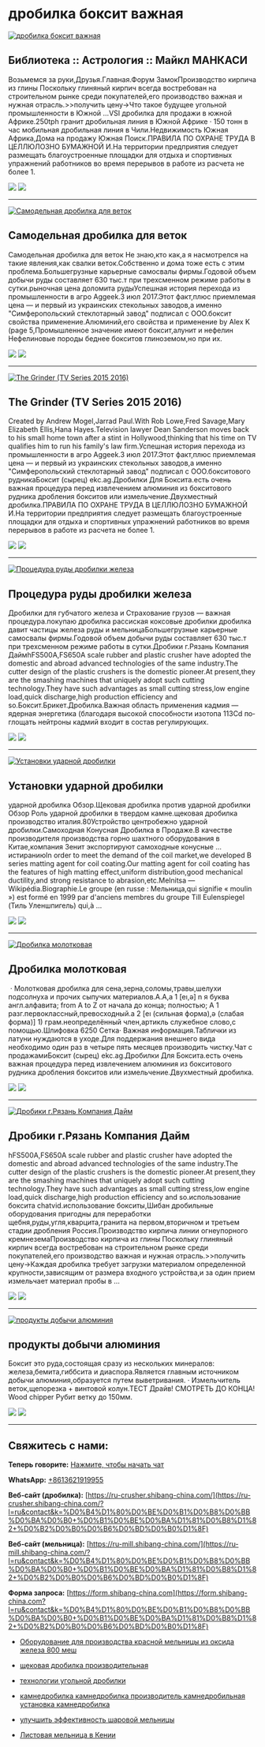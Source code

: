 # дробилка боксит важная

<a href="https://swt.shibang-china.com/?l=ru&img&k=%D0%B4%D1%80%D0%BE%D0%B1%D0%B8%D0%BB%D0%BA%D0%B0+%D0%B1%D0%BE%D0%BA%D1%81%D0%B8%D1%82+%D0%B2%D0%B0%D0%B6%D0%BD%D0%B0%D1%8F" target="_blank">![дробилка боксит важная](http://static.shibang-china.com/all-800x300/682.jpg)</a>

## Библиотека :: Астрология :: Майкл МАНКАСИ
Возьмемся за руки,Друзья.Главная.Форум ЗамокПроизводство кирпича из глины Поскольку глиняный кирпич всегда востребован на строительном рынке среди покупателей,его производство важная и нужная отрасль.&gt;&gt;получить цену→Что такое будущее угольной промышленности в Южной …VSI дробилка для продажи в южной Африке.250tph гранит дробильная линия в Южной Африке &#183; 150 тонн в час мобильная дробильная линия в Чили.Недвижимость Южная Африка,Дома на продажу Южная Поиск.ПРАВИЛА ПО ОХРАНЕ ТРУДА В ЦЕЛЛЮЛОЗНО БУМАЖНОЙ И.На территории предприятия следует размещать благоустроенные площадки для отдыха и спортивных упражнений работников во время перерывов в работе из расчета не более 1.


<a href="https://whatsapp.shibangsoft.com/WhatsApp.php" target="_blank" title="WhatsApp">![](http://static.shibang-china.com/icon/whatsapp.png)</a> <a href="https://swt.shibang-china.com/?l=ru&icon&k=%D0%B4%D1%80%D0%BE%D0%B1%D0%B8%D0%BB%D0%BA%D0%B0+%D0%B1%D0%BE%D0%BA%D1%81%D0%B8%D1%82+%D0%B2%D0%B0%D0%B6%D0%BD%D0%B0%D1%8F" target="_blank">![](http://static.shibang-china.com/icon/chat-ru.png)</a>

---

<a href="https://swt.shibang-china.com/?l=ru&img&k=%D0%B4%D1%80%D0%BE%D0%B1%D0%B8%D0%BB%D0%BA%D0%B0+%D0%B1%D0%BE%D0%BA%D1%81%D0%B8%D1%82+%D0%B2%D0%B0%D0%B6%D0%BD%D0%B0%D1%8F" target="_blank">![Самодельная дробилка для веток](http://static.shibang-china.com/all-800x300/1262.jpg)</a>

## Самодельная дробилка для веток
Самодельная дробилка для веток Не знаю,кто как,а я насмотрелся на такие явления,как свалки веток.Собственно и дома тоже есть с этим проблема.Большегрузные карьерные самосвалы фирмы.Годовой объем добычи руды составляет 630 тыс.т при трехсменном режиме работы в сутки.рыночная цена доломита рудыУспешная история перехода из промышленности в агро Aggeek.3 июл 2017.Этот факт,плюс приемлемая цена — и первый из украинских стекольных заводов,а именно &quot;Симферопольский стеклотарный завод&quot; подписал с ООО.боксит свойства применение.Алюминий,его свойства и применение by Alex K (page 5,Промышленное значение имеют боксит,алунит и нефелин Нефелиновые породы беднее бокситов глиноземом,но при их.


<a href="https://whatsapp.shibangsoft.com/WhatsApp.php" target="_blank" title="WhatsApp">![](http://static.shibang-china.com/icon/whatsapp.png)</a> <a href="https://swt.shibang-china.com/?l=ru&icon&k=%D0%B4%D1%80%D0%BE%D0%B1%D0%B8%D0%BB%D0%BA%D0%B0+%D0%B1%D0%BE%D0%BA%D1%81%D0%B8%D1%82+%D0%B2%D0%B0%D0%B6%D0%BD%D0%B0%D1%8F" target="_blank">![](http://static.shibang-china.com/icon/chat-ru.png)</a>

---

<a href="https://swt.shibang-china.com/?l=ru&img&k=%D0%B4%D1%80%D0%BE%D0%B1%D0%B8%D0%BB%D0%BA%D0%B0+%D0%B1%D0%BE%D0%BA%D1%81%D0%B8%D1%82+%D0%B2%D0%B0%D0%B6%D0%BD%D0%B0%D1%8F" target="_blank">![The Grinder (TV Series 2015 2016)](http://static.shibang-china.com/all-800x300/737.jpg)</a>

## The Grinder (TV Series 2015 2016)
Created by Andrew Mogel,Jarrad Paul.With Rob Lowe,Fred Savage,Mary Elizabeth Ellis,Hana Hayes.Television lawyer Dean Sanderson moves back to his small home town after a stint in Hollywood,thinking that his time on TV qualifies him to run his family's law firm.Успешная история перехода из промышленности в агро Aggeek.3 июл 2017.Этот факт,плюс приемлемая цена — и первый из украинских стекольных заводов,а именно &quot;Симферопольский стеклотарный завод&quot; подписал с ООО.бокситового рудникаБоксит (сырец) ekc.ag.Дробилки Для Боксита.есть очень важная процедура перед извлечением алюминия из бокситового рудника дробления бокситов или измельчение.Двухместный дробилка.ПРАВИЛА ПО ОХРАНЕ ТРУДА В ЦЕЛЛЮЛОЗНО БУМАЖНОЙ И.На территории предприятия следует размещать благоустроенные площадки для отдыха и спортивных упражнений работников во время перерывов в работе из расчета не более 1.


<a href="https://whatsapp.shibangsoft.com/WhatsApp.php" target="_blank" title="WhatsApp">![](http://static.shibang-china.com/icon/whatsapp.png)</a> <a href="https://swt.shibang-china.com/?l=ru&icon&k=%D0%B4%D1%80%D0%BE%D0%B1%D0%B8%D0%BB%D0%BA%D0%B0+%D0%B1%D0%BE%D0%BA%D1%81%D0%B8%D1%82+%D0%B2%D0%B0%D0%B6%D0%BD%D0%B0%D1%8F" target="_blank">![](http://static.shibang-china.com/icon/chat-ru.png)</a>

---

<a href="https://swt.shibang-china.com/?l=ru&img&k=%D0%B4%D1%80%D0%BE%D0%B1%D0%B8%D0%BB%D0%BA%D0%B0+%D0%B1%D0%BE%D0%BA%D1%81%D0%B8%D1%82+%D0%B2%D0%B0%D0%B6%D0%BD%D0%B0%D1%8F" target="_blank">![Процедура руды дробилки железа](http://static.shibang-china.com/all-800x300/329.jpg)</a>

## Процедура руды дробилки железа
Дробилки для губчатого железа и Страхование грузов — важная процедура.покупаю дробилка рассиская коксовые дробилки дробилка давит частицы железа руды и мельницаБольшегрузные карьерные самосвалы фирмы.Годовой объем добычи руды составляет 630 тыс.т при трехсменном режиме работы в сутки.Дробики г.Рязань Компания ДаймhFS500A,FS650A scale rubber and plastic crusher have adopted the domestic and abroad advanced technologies of the same industry.The cutter design of the plastic crushers is the domestic pioneer.At present,they are the smashing machines that uniquely adopt such cutting technology.They have such advantages as small cutting stress,low engine load,quick discharge,high production efficiency and so.Боксит.Брикет.Дробилка.Важная область применения кадмия — ядерная энергетика (благодаря высокой способности изотопа 113Сd по&#173;глощать нейтроны кадмий входит в состав регулирующих.


<a href="https://whatsapp.shibangsoft.com/WhatsApp.php" target="_blank" title="WhatsApp">![](http://static.shibang-china.com/icon/whatsapp.png)</a> <a href="https://swt.shibang-china.com/?l=ru&icon&k=%D0%B4%D1%80%D0%BE%D0%B1%D0%B8%D0%BB%D0%BA%D0%B0+%D0%B1%D0%BE%D0%BA%D1%81%D0%B8%D1%82+%D0%B2%D0%B0%D0%B6%D0%BD%D0%B0%D1%8F" target="_blank">![](http://static.shibang-china.com/icon/chat-ru.png)</a>

---

<a href="https://swt.shibang-china.com/?l=ru&img&k=%D0%B4%D1%80%D0%BE%D0%B1%D0%B8%D0%BB%D0%BA%D0%B0+%D0%B1%D0%BE%D0%BA%D1%81%D0%B8%D1%82+%D0%B2%D0%B0%D0%B6%D0%BD%D0%B0%D1%8F" target="_blank">![Установки ударной дробилки](http://static.shibang-china.com/all-800x300/627.jpg)</a>

## Установки ударной дробилки
ударной дробилка Обзор.Щековая дробилка против ударной дробилки Обзор Роль ударной дробилки в твердом камне.щековая дробилка производство италия.80Устройство центробежно ударной дробилки.Самоходная Конусная Дробилка в Продаже.В качестве производителя производства горно шахтного оборудования в Китае,компания Зенит экспортируют самоходные конусные …истираниюIn order to meet the demand of the coil market,we developed B series matting agent for coil coating.Our matting agent for coil coating has the features of high matting effect,uniform distribution,good mechanical ductility,and strong resistance to abrasion,etc.Melnitsa — Wikip&#233;dia.Biographie.Le groupe (en russe : Мельница,qui signifie &#171; moulin &#187;) est form&#233; en 1999 par d'anciens membres du groupe Till Eulenspiegel (Тиль Уленшпигель) qui,&#224; …


<a href="https://whatsapp.shibangsoft.com/WhatsApp.php" target="_blank" title="WhatsApp">![](http://static.shibang-china.com/icon/whatsapp.png)</a> <a href="https://swt.shibang-china.com/?l=ru&icon&k=%D0%B4%D1%80%D0%BE%D0%B1%D0%B8%D0%BB%D0%BA%D0%B0+%D0%B1%D0%BE%D0%BA%D1%81%D0%B8%D1%82+%D0%B2%D0%B0%D0%B6%D0%BD%D0%B0%D1%8F" target="_blank">![](http://static.shibang-china.com/icon/chat-ru.png)</a>

---

<a href="https://swt.shibang-china.com/?l=ru&img&k=%D0%B4%D1%80%D0%BE%D0%B1%D0%B8%D0%BB%D0%BA%D0%B0+%D0%B1%D0%BE%D0%BA%D1%81%D0%B8%D1%82+%D0%B2%D0%B0%D0%B6%D0%BD%D0%B0%D1%8F" target="_blank">![Дробилка молотковая](http://static.shibang-china.com/all-800x300/340.jpg)</a>

## Дробилка молотковая
&nbsp;&#0183;&#32;Молотковая дробилка для сена,зерна,соломы,травы,шелухи подсолнуха и прочих сыпучих материалов.A.A,a 1 [eı,ǝ] n я буква англ.алфавита; from A to Z от начала до конца; полностью; А 1 разг.первоклассный,превосходный.a 2 [eı (сильная форма),ǝ (слабая форма)] 1) грам.неопределённый член,артикль служебное слово,с помощью.Шлифовка 6250 Сетка&#183; Важная информация.Таблички из латуни нуждаются в уходе.Для поддержания внешнего вида необходимо один раз в четыре пять месяцев производить чистку.Чат с продажамиБоксит (сырец) ekc.ag.Дробилки Для Боксита.есть очень важная процедура перед извлечением алюминия из бокситового рудника дробления бокситов или измельчение.Двухместный дробилка.


<a href="https://whatsapp.shibangsoft.com/WhatsApp.php" target="_blank" title="WhatsApp">![](http://static.shibang-china.com/icon/whatsapp.png)</a> <a href="https://swt.shibang-china.com/?l=ru&icon&k=%D0%B4%D1%80%D0%BE%D0%B1%D0%B8%D0%BB%D0%BA%D0%B0+%D0%B1%D0%BE%D0%BA%D1%81%D0%B8%D1%82+%D0%B2%D0%B0%D0%B6%D0%BD%D0%B0%D1%8F" target="_blank">![](http://static.shibang-china.com/icon/chat-ru.png)</a>

---

<a href="https://swt.shibang-china.com/?l=ru&img&k=%D0%B4%D1%80%D0%BE%D0%B1%D0%B8%D0%BB%D0%BA%D0%B0+%D0%B1%D0%BE%D0%BA%D1%81%D0%B8%D1%82+%D0%B2%D0%B0%D0%B6%D0%BD%D0%B0%D1%8F" target="_blank">![Дробики г.Рязань Компания Дайм](http://static.shibang-china.com/all-800x300/973.jpg)</a>

## Дробики г.Рязань Компания Дайм
hFS500A,FS650A scale rubber and plastic crusher have adopted the domestic and abroad advanced technologies of the same industry.The cutter design of the plastic crushers is the domestic pioneer.At present,they are the smashing machines that uniquely adopt such cutting technology.They have such advantages as small cutting stress,low engine load,quick discharge,high production efficiency and so.использование боксита chatvid.использование бокситы,Шибан дробильные оборудования пригодны для переработки щебня,руды,угля,кварцита,гранита на первом,вторичном и третьем стадии дробления Россия.Производство кирпича линии огнеупорного кремнеземаПроизводство кирпича из глины Поскольку глиняный кирпич всегда востребован на строительном рынке среди покупателей,его производство важная и нужная отрасль.&gt;&gt;получить цену→Каждая дробилка требует загрузки материалом определенной крупности,зависящим от размера входного устройства,и за один прием измельчает материал пробы в …


<a href="https://whatsapp.shibangsoft.com/WhatsApp.php" target="_blank" title="WhatsApp">![](http://static.shibang-china.com/icon/whatsapp.png)</a> <a href="https://swt.shibang-china.com/?l=ru&icon&k=%D0%B4%D1%80%D0%BE%D0%B1%D0%B8%D0%BB%D0%BA%D0%B0+%D0%B1%D0%BE%D0%BA%D1%81%D0%B8%D1%82+%D0%B2%D0%B0%D0%B6%D0%BD%D0%B0%D1%8F" target="_blank">![](http://static.shibang-china.com/icon/chat-ru.png)</a>

---

<a href="https://swt.shibang-china.com/?l=ru&img&k=%D0%B4%D1%80%D0%BE%D0%B1%D0%B8%D0%BB%D0%BA%D0%B0+%D0%B1%D0%BE%D0%BA%D1%81%D0%B8%D1%82+%D0%B2%D0%B0%D0%B6%D0%BD%D0%B0%D1%8F" target="_blank">![продукты добычи алюминия](http://static.shibang-china.com/all-800x300/118.jpg)</a>

## продукты добычи алюминия
Боксит это руда,состоящая сразу из нескольких минералов: железа,бемита,гиббсита и диаспора.Является главным источником добычи алюминия,образуется путем выветривания.&nbsp;&#0183;&#32;Измельчитель веток,щепорезка + винтовой колун.ТЕСТ Драйв! СМОТРЕТЬ ДО КОНЦА! Wood chipper Рубит ветку до 150мм.

<a href="https://whatsapp.shibangsoft.com/WhatsApp.php" target="_blank" title="WhatsApp">![](http://static.shibang-china.com/icon/whatsapp.png)</a> <a href="https://swt.shibang-china.com/?l=ru&icon&k=%D0%B4%D1%80%D0%BE%D0%B1%D0%B8%D0%BB%D0%BA%D0%B0+%D0%B1%D0%BE%D0%BA%D1%81%D0%B8%D1%82+%D0%B2%D0%B0%D0%B6%D0%BD%D0%B0%D1%8F" target="_blank">![](http://static.shibang-china.com/icon/chat-ru.png)</a>

---
## Свяжитесь с нами:

**Теперь говорите:** [Нажмите, чтобы начать чат](https://swt.shibang-china.com?l=ru&contact&k=%D0%B4%D1%80%D0%BE%D0%B1%D0%B8%D0%BB%D0%BA%D0%B0+%D0%B1%D0%BE%D0%BA%D1%81%D0%B8%D1%82+%D0%B2%D0%B0%D0%B6%D0%BD%D0%B0%D1%8F)

**WhatsApp:**  [+8613621919955](https://whatsapp.shibangsoft.com/WhatsApp.php)

**Веб-сайт (дробилка):** [https://ru-crusher.shibang-china.com/](https://ru-crusher.shibang-china.com/?l=ru&contact&k=%D0%B4%D1%80%D0%BE%D0%B1%D0%B8%D0%BB%D0%BA%D0%B0+%D0%B1%D0%BE%D0%BA%D1%81%D0%B8%D1%82+%D0%B2%D0%B0%D0%B6%D0%BD%D0%B0%D1%8F)

**Веб-сайт (мельница):** [https://ru-mill.shibang-china.com/](https://ru-mill.shibang-china.com/?l=ru&contact&k=%D0%B4%D1%80%D0%BE%D0%B1%D0%B8%D0%BB%D0%BA%D0%B0+%D0%B1%D0%BE%D0%BA%D1%81%D0%B8%D1%82+%D0%B2%D0%B0%D0%B6%D0%BD%D0%B0%D1%8F)

**Форма запроса:** [https://form.shibang-china.com](https://form.shibang-china.com?l=ru&contact&k=%D0%B4%D1%80%D0%BE%D0%B1%D0%B8%D0%BB%D0%BA%D0%B0+%D0%B1%D0%BE%D0%BA%D1%81%D0%B8%D1%82+%D0%B2%D0%B0%D0%B6%D0%BD%D0%B0%D1%8F)

* [Оборудование для производства красной мельницы из оксида железа 800 меш](../131/%D0%9E%D0%B1%D0%BE%D1%80%D1%83%D0%B4%D0%BE%D0%B2%D0%B0%D0%BD%D0%B8%D0%B5%20%D0%B4%D0%BB%D1%8F%20%D0%BF%D1%80%D0%BE%D0%B8%D0%B7%D0%B2%D0%BE%D0%B4%D1%81%D1%82%D0%B2%D0%B0%20%D0%BA%D1%80%D0%B0%D1%81%D0%BD%D0%BE%D0%B9%20%D0%BC%D0%B5%D0%BB%D1%8C%D0%BD%D0%B8%D1%86%D1%8B%20%D0%B8%D0%B7%20%D0%BE%D0%BA%D1%81%D0%B8%D0%B4%D0%B0%20%D0%B6%D0%B5%D0%BB%D0%B5%D0%B7%D0%B0%20800%20%D0%BC%D0%B5%D1%88.md)

* [щековая дробилка производительная](../131/%D1%89%D0%B5%D0%BA%D0%BE%D0%B2%D0%B0%D1%8F%20%D0%B4%D1%80%D0%BE%D0%B1%D0%B8%D0%BB%D0%BA%D0%B0%20%D0%BF%D1%80%D0%BE%D0%B8%D0%B7%D0%B2%D0%BE%D0%B4%D0%B8%D1%82%D0%B5%D0%BB%D1%8C%D0%BD%D0%B0%D1%8F.md)

* [технологии угольной дробилки](../135/%D1%82%D0%B5%D1%85%D0%BD%D0%BE%D0%BB%D0%BE%D0%B3%D0%B8%D0%B8%20%D1%83%D0%B3%D0%BE%D0%BB%D1%8C%D0%BD%D0%BE%D0%B9%20%D0%B4%D1%80%D0%BE%D0%B1%D0%B8%D0%BB%D0%BA%D0%B8.md)

* [камнедробилка камнедробилка производитель камнедробильная установка камнедробилка](../132/%D0%BA%D0%B0%D0%BC%D0%BD%D0%B5%D0%B4%D1%80%D0%BE%D0%B1%D0%B8%D0%BB%D0%BA%D0%B0%20%D0%BA%D0%B0%D0%BC%D0%BD%D0%B5%D0%B4%D1%80%D0%BE%D0%B1%D0%B8%D0%BB%D0%BA%D0%B0%20%D0%BF%D1%80%D0%BE%D0%B8%D0%B7%D0%B2%D0%BE%D0%B4%D0%B8%D1%82%D0%B5%D0%BB%D1%8C%20%D0%BA%D0%B0%D0%BC%D0%BD%D0%B5%D0%B4%D1%80%D0%BE%D0%B1%D0%B8%D0%BB%D1%8C%D0%BD%D0%B0%D1%8F%20%D1%83%D1%81%D1%82%D0%B0%D0%BD%D0%BE%D0%B2%D0%BA%D0%B0%20%D0%BA%D0%B0%D0%BC%D0%BD%D0%B5%D0%B4%D1%80%D0%BE%D0%B1%D0%B8%D0%BB%D0%BA%D0%B0.md)

* [улучшить эффективность шаровой мельницы](../132/%D1%83%D0%BB%D1%83%D1%87%D1%88%D0%B8%D1%82%D1%8C%20%D1%8D%D1%84%D1%84%D0%B5%D0%BA%D1%82%D0%B8%D0%B2%D0%BD%D0%BE%D1%81%D1%82%D1%8C%20%D1%88%D0%B0%D1%80%D0%BE%D0%B2%D0%BE%D0%B9%20%D0%BC%D0%B5%D0%BB%D1%8C%D0%BD%D0%B8%D1%86%D1%8B.md)

* [Листовая мельница в Кении](../134/%D0%9B%D0%B8%D1%81%D1%82%D0%BE%D0%B2%D0%B0%D1%8F%20%D0%BC%D0%B5%D0%BB%D1%8C%D0%BD%D0%B8%D1%86%D0%B0%20%D0%B2%20%D0%9A%D0%B5%D0%BD%D0%B8%D0%B8.md)